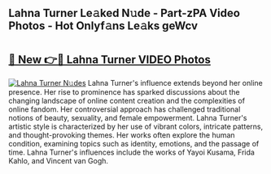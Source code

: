 ## Lahna Turner Le𝚊ked N𝚞de - Part-zPA Video Photos - Hot Onlyf𝚊ns Le𝚊ks geWcv

# <h2><a href="http://ab24666.deff.icu/?id=Lahna+Turner">🔗 New 👉🔴 Lahna Turner VIDEO Photos</a></h2>

[![Lahna Turner N𝚞des](https://i.imgur.com/rIISA9y.gif)](http://ab24666.deff.icu/?id=Lahna+Turner)
Lahna Turner's influence extends beyond her online presence. Her rise to prominence has sparked discussions about the changing landscape of online content creation and the complexities of online fandom. Her controversial approach has challenged traditional notions of beauty, sexuality, and female empowerment. Lahna Turner's artistic style is characterized by her use of vibrant colors, intricate patterns, and thought-provoking themes. Her works often explore the human condition, examining topics such as identity, emotions, and the passage of time. Lahna Turner's influences include the works of Yayoi Kusama, Frida Kahlo, and Vincent van Gogh.
